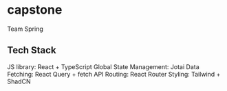 # capstone

Team Spring

## Tech Stack

JS library: React + TypeScript
Global State Management: Jotai
Data Fetching: React Query + fetch API
Routing: React Router
Styling: Tailwind + ShadCN
